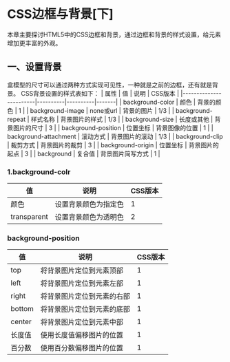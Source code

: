 # CSS边框与背景[下] #
本章主要探讨HTML5中的CSS边框和背景，通过边框和背景的样式设置，给元素增加更丰富的外观。
## 一、设置背景 ##
盒模型的尺寸可以通过两种方式实现可见性，一种就是之前的边框，还有就是背景。
CSS背景设置的样式表如下：
| 属性                     | 值        | 说明       | CSS版本 |
|------------------------|----------|----------|-------|
| background\-color      | 颜色       | 背景的颜色    | 1     |
| background\-image      | none或url | 背景的图片    | 1/3   |
| background\-repeat     | 样式名称     | 背景图片的样式  | 1/3   |
| background\-size       | 长度或其他    | 背景图片的尺寸  | 3     |
| background\-position   | 位置坐标     | 背景图像的位置  | 1     |
| background\-attachment | 滚动方式     | 背景图片的滚动  | 1/3   |
| background\-clip       | 裁剪方式     | 背景图片的裁剪  | 3     |
| background\-origin     | 位置坐标     | 背景图片的起点  | 3     |
| background             | 复合值      | 背景图片简写方式 | 1     |
### 1.background-colr
| 值           | 说明         | CSS版本 |
|-------------|------------|-------|
| 颜色          | 设置背景颜色为指定色 | 1     |
| transparent | 设置背景颜色为透明色 | 2     |

### background-position ###
| 值      | 说明            | CSS版本 |
|--------|---------------|-------|
| top    | 将背景图片定位到元素顶部  | 1     |
| left   | 将背景图片定位到元素左部  | 1     |
| right  | 将背景图片定位到元素的右部 | 1     |
| bottom | 将背景图片定位到元素的底部 | 1     |
| center | 将背景图片定位到元素中部  | 1     |
| 长度值    | 使用长度值偏移图片的位置  | 1     |
| 百分数    | 使用百分数偏移图片的位置  | 1     |
